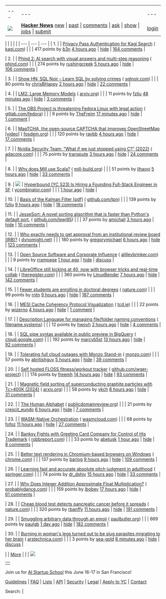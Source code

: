 |     |     |     |
| --- | --- | --- |
| |     |     |     |
| --- | --- | --- |
| [![](https://news.ycombinator.com/y18.svg)](https://news.ycombinator.com/) | **[Hacker News](https://news.ycombinator.com/news)** [new](https://news.ycombinator.com/newest) \| [past](https://news.ycombinator.com/front) \| [comments](https://news.ycombinator.com/newcomments) \| [ask](https://news.ycombinator.com/ask) \| [show](https://news.ycombinator.com/show) \| [jobs](https://news.ycombinator.com/jobs) \| [submit](https://news.ycombinator.com/submit) | [login](https://news.ycombinator.com/login?goto=news) | |

| |     |     |     |
| --- | --- | --- |
| 1. |  | [Privacy Pass Authentication for Kagi Search](https://blog.kagi.com/kagi-privacy-pass) ( [kagi.com](https://news.ycombinator.com/from?site=kagi.com)) |
|  | 417 points by [b3n](https://news.ycombinator.com/user?id=b3n) [4 hours ago](https://news.ycombinator.com/item?id=43040521) \| [hide](https://news.ycombinator.com/hide?id=43040521&goto=news) \| [164 comments](https://news.ycombinator.com/item?id=43040521) |

| 2. |  | [Phind 2: AI search with visual answers and multi-step reasoning](https://www.phind.com/blog/phind-2) ( [phind.com](https://news.ycombinator.com/from?site=phind.com)) |
|  | 274 points by [rushingcreek](https://news.ycombinator.com/user?id=rushingcreek) [5 hours ago](https://news.ycombinator.com/item?id=43039308) \| [hide](https://news.ycombinator.com/hide?id=43039308&goto=news) \| [106 comments](https://news.ycombinator.com/item?id=43039308) |

| 3. |  | [Show HN: SQL Noir – Learn SQL by solving crimes](https://www.sqlnoir.com/) ( [sqlnoir.com](https://news.ycombinator.com/from?site=sqlnoir.com)) |
|  | 80 points by [chrisBHappy](https://news.ycombinator.com/user?id=chrisBHappy) [2 hours ago](https://news.ycombinator.com/item?id=43041827) \| [hide](https://news.ycombinator.com/hide?id=43041827&goto=news) \| [22 comments](https://news.ycombinator.com/item?id=43041827) |

| 4. |  | [LM2: Large Memory Models](https://arxiv.org/abs/2502.06049) ( [arxiv.org](https://news.ycombinator.com/from?site=arxiv.org)) |
|  | 11 points by [fzliu](https://news.ycombinator.com/user?id=fzliu) [48 minutes ago](https://news.ycombinator.com/item?id=43042753) \| [hide](https://news.ycombinator.com/hide?id=43042753&goto=news) \| [3 comments](https://news.ycombinator.com/item?id=43042753) |

| 5. |  | [The OBS Project is threatening Fedora Linux with legal action](https://gitlab.com/fedora/sigs/flatpak/fedora-flatpaks/-/issues/39#note_2344970813) ( [gitlab.com/fedora](https://news.ycombinator.com/from?site=gitlab.com/fedora)) |
|  | 9 points by [TheFreim](https://news.ycombinator.com/user?id=TheFreim) [17 minutes ago](https://news.ycombinator.com/item?id=43042985) \| [hide](https://news.ycombinator.com/hide?id=43042985&goto=news) \| [1 comment](https://news.ycombinator.com/item?id=43042985) |

| 6. |  | [MapTCHA, the open-source CAPTCHA that improves OpenStreetMap \[video\]](https://fosdem.org/2025/schedule/event/fosdem-2025-5879-maptcha-the-open-source-captcha-that-improves-openstreetmap/) ( [fosdem.org](https://news.ycombinator.com/from?site=fosdem.org)) |
|  | 120 points by [raybb](https://news.ycombinator.com/user?id=raybb) [4 hours ago](https://news.ycombinator.com/item?id=43040382) \| [hide](https://news.ycombinator.com/hide?id=43040382&goto=news) \| [17 comments](https://news.ycombinator.com/item?id=43040382) |

| 7. |  | [Nvidia Security Team: “What if we just stopped using C?” (2022)](https://blog.adacore.com/nvidia-security-team-what-if-we-just-stopped-using-c) ( [adacore.com](https://news.ycombinator.com/from?site=adacore.com)) |
|  | 75 points by [transpute](https://news.ycombinator.com/user?id=transpute) [3 hours ago](https://news.ycombinator.com/item?id=42998383) \| [hide](https://news.ycombinator.com/hide?id=42998383&goto=news) \| [24 comments](https://news.ycombinator.com/item?id=42998383) |

| 8. |  | [Why does Mill use Scala?](https://mill-build.org/mill/depth/why-scala.html) ( [mill-build.org](https://news.ycombinator.com/from?site=mill-build.org)) |
|  | 51 points by [lihaoyi](https://news.ycombinator.com/user?id=lihaoyi) [5 hours ago](https://news.ycombinator.com/item?id=42997496) \| [hide](https://news.ycombinator.com/hide?id=42997496&goto=news) \| [33 comments](https://news.ycombinator.com/item?id=42997496) |

| 9. | ![](https://news.ycombinator.com/s.gif) | [Hyperbound (YC S23) Is Hiring a Founding Full-Stack Engineer in SF](https://www.ycombinator.com/companies/hyperbound/jobs/RzDBxNi-founding-full-stack-engineer-in-sf) ( [ycombinator.com](https://news.ycombinator.com/from?site=ycombinator.com)) |
|  | [1 hour ago](https://news.ycombinator.com/item?id=43042392) \| [hide](https://news.ycombinator.com/hide?id=43042392&goto=news) |

| 10. |  | [Basis of the Kalman Filter \[pdf\]](https://github.com/tpn/pdfs/blob/master/Understanding%20the%20Basis%20of%20the%20Kalman%20Filter%20Via%20a%20Simple%20and%20Intuitive%20Derivation%20%282012%29.pdf) ( [github.com/tpn](https://news.ycombinator.com/from?site=github.com/tpn)) |
|  | 139 points by [fzliu](https://news.ycombinator.com/user?id=fzliu) [9 hours ago](https://news.ycombinator.com/item?id=43029314) \| [hide](https://news.ycombinator.com/hide?id=43029314&goto=news) \| [18 comments](https://news.ycombinator.com/item?id=43029314) |

| 11. |  | [JesseSort: A novel sorting algorithm that is faster than Python's default sort.](https://github.com/lewj85/jessesort) ( [github.com/lewj85](https://news.ycombinator.com/from?site=github.com/lewj85)) |
|  | 37 points by [amichail](https://news.ycombinator.com/user?id=amichail) [3 hours ago](https://news.ycombinator.com/item?id=43040869) \| [hide](https://news.ycombinator.com/hide?id=43040869&goto=news) \| [10 comments](https://news.ycombinator.com/item?id=43040869) |

| 12. |  | [Who exactly needs to get approval from an institutional review board (IRB)?](https://dynomight.net/irb/) ( [dynomight.net](https://news.ycombinator.com/from?site=dynomight.net)) |
|  | 180 points by [gregorymichael](https://news.ycombinator.com/user?id=gregorymichael) [6 hours ago](https://news.ycombinator.com/item?id=43038395) \| [hide](https://news.ycombinator.com/hide?id=43038395&goto=news) \| [123 comments](https://news.ycombinator.com/item?id=43038395) |

| 13. |  | [Open Source Software and Corporate Influence](https://www.alilleybrinker.com/blog/open-source-software-and-corporate-influence/) ( [alilleybrinker.com](https://news.ycombinator.com/from?site=alilleybrinker.com)) |
|  | 9 points by [rrampage](https://news.ycombinator.com/user?id=rrampage) [1 hour ago](https://news.ycombinator.com/item?id=43042157) \| [hide](https://news.ycombinator.com/hide?id=43042157&goto=news) \| [discuss](https://news.ycombinator.com/item?id=43042157) |

| 14. |  | [LibreOffice still kicking at 40, now with browser tricks and real-time collab](https://www.theregister.com/2025/02/13/libreoffice_wasm_zetaoffice/) ( [theregister.com](https://news.ycombinator.com/from?site=theregister.com)) |
|  | 360 points by [LinuxBender](https://news.ycombinator.com/user?id=LinuxBender) [7 hours ago](https://news.ycombinator.com/item?id=43038200) \| [hide](https://news.ycombinator.com/hide?id=43038200&goto=news) \| [142 comments](https://news.ycombinator.com/item?id=43038200) |

| 15. |  | [Fewer students are enrolling in doctoral degrees](https://www.nature.com/articles/d41586-025-00425-4) ( [nature.com](https://news.ycombinator.com/from?site=nature.com)) |
|  | 99 points by [rntn](https://news.ycombinator.com/user?id=rntn) [9 hours ago](https://news.ycombinator.com/item?id=43036428) \| [hide](https://news.ycombinator.com/hide?id=43036428&goto=news) \| [187 comments](https://news.ycombinator.com/item?id=43036428) |

| 16. |  | [MESI Cache Coherency Protocol Visualization](https://www.scss.tcd.ie/Jeremy.Jones/vivio/caches/MESI.htm) ( [tcd.ie](https://news.ycombinator.com/from?site=tcd.ie)) |
|  | 22 points by [wizerno](https://news.ycombinator.com/user?id=wizerno) [4 hours ago](https://news.ycombinator.com/item?id=42995656) \| [hide](https://news.ycombinator.com/hide?id=42995656&goto=news) \| [1 comment](https://news.ycombinator.com/item?id=42995656) |

| 17. |  | [Description Language for managing file/folder naming conventions](https://filename.systems/en/) ( [filename.systems](https://news.ycombinator.com/from?site=filename.systems)) |
|  | 12 points by [hwovh](https://news.ycombinator.com/user?id=hwovh) [2 hours ago](https://news.ycombinator.com/item?id=42995848) \| [hide](https://news.ycombinator.com/hide?id=42995848&goto=news) \| [4 comments](https://news.ycombinator.com/item?id=42995848) |

| 18. |  | [SQL pipe syntax available in public preview in BigQuery](https://cloud.google.com/bigquery/docs/pipe-syntax-guide) ( [cloud.google.com](https://news.ycombinator.com/from?site=cloud.google.com)) |
|  | 192 points by [marcyb5st](https://news.ycombinator.com/user?id=marcyb5st) [13 hours ago](https://news.ycombinator.com/item?id=42998904) \| [hide](https://news.ycombinator.com/hide?id=42998904&goto=news) \| [92 comments](https://news.ycombinator.com/item?id=42998904) |

| 19. |  | [Tolerating full cloud outages with Monzo Stand-in](https://monzo.com/blog/tolerating-full-cloud-outages-with-monzo-stand-in) ( [monzo.com](https://news.ycombinator.com/from?site=monzo.com)) |
|  | 57 points by [abritishguy](https://news.ycombinator.com/user?id=abritishguy) [5 hours ago](https://news.ycombinator.com/item?id=43039347) \| [hide](https://news.ycombinator.com/hide?id=43039347&goto=news) \| [39 comments](https://news.ycombinator.com/item?id=43039347) |

| 20. |  | [Self hosted FLOSS fitness/workout tracker](https://github.com/wger-project/wger) ( [github.com/wger-project](https://news.ycombinator.com/from?site=github.com/wger-project)) |
|  | 174 points by [freemh](https://news.ycombinator.com/user?id=freemh) [14 hours ago](https://news.ycombinator.com/item?id=43034329) \| [hide](https://news.ycombinator.com/hide?id=43034329&goto=news) \| [93 comments](https://news.ycombinator.com/item?id=43034329) |

| 21. |  | [Magnetic field sorting of superconducting graphite particles with Tc>400K (2024)](https://arxiv.org/abs/2410.18020) ( [arxiv.org](https://news.ycombinator.com/from?site=arxiv.org)) |
|  | 58 points by [ykch](https://news.ycombinator.com/user?id=ykch) [8 hours ago](https://news.ycombinator.com/item?id=43036742) \| [hide](https://news.ycombinator.com/hide?id=43036742&goto=news) \| [31 comments](https://news.ycombinator.com/item?id=43036742) |

| 22. |  | [The Human Alphabet](https://publicdomainreview.org/collection/the-human-alphabet/) ( [publicdomainreview.org](https://news.ycombinator.com/from?site=publicdomainreview.org)) |
|  | 21 points by [crescit\_eundo](https://news.ycombinator.com/user?id=crescit_eundo) [6 hours ago](https://news.ycombinator.com/item?id=43028300) \| [hide](https://news.ycombinator.com/hide?id=43028300&goto=news) \| [7 comments](https://news.ycombinator.com/item?id=43028300) |

| 23. |  | [WASM-Native Orchestration](https://wasmcloud.com/) ( [wasmcloud.com](https://news.ycombinator.com/from?site=wasmcloud.com)) |
|  | 68 points by [fofoz](https://news.ycombinator.com/user?id=fofoz) [11 hours ago](https://news.ycombinator.com/item?id=43022892) \| [hide](https://news.ycombinator.com/hide?id=43022892&goto=news) \| [27 comments](https://news.ycombinator.com/item?id=43022892) |

| 24. |  | [Banksy Fights with Greeting Card Company for Control of His Trademark](https://robbreport.com/shelter/art-collectibles/bansky-fighting-greeting-card-company-trademark-control-1236204172/) ( [robbreport.com](https://news.ycombinator.com/from?site=robbreport.com)) |
|  | 33 points by [abetusk](https://news.ycombinator.com/user?id=abetusk) [1 hour ago](https://news.ycombinator.com/item?id=43042185) \| [hide](https://news.ycombinator.com/hide?id=43042185&goto=news) \| [8 comments](https://news.ycombinator.com/item?id=43042185) |

| 25. |  | [Better text rendering in Chromium-based browsers on Windows](https://developer.chrome.com/blog/better-text-rendering-in-chromium-based-browsers-on-windows) ( [chrome.com](https://news.ycombinator.com/from?site=chrome.com)) |
|  | 137 points by [barlog](https://news.ycombinator.com/user?id=barlog) [9 hours ago](https://news.ycombinator.com/item?id=43036593) \| [hide](https://news.ycombinator.com/hide?id=43036593&goto=news) \| [109 comments](https://news.ycombinator.com/item?id=43036593) |

| 26. |  | [Learning fast and accurate absolute pitch judgment in adulthood](https://link.springer.com/article/10.3758/s13423-024-02620-2) ( [springer.com](https://news.ycombinator.com/from?site=springer.com)) |
|  | 74 points by [dr\_dshiv](https://news.ycombinator.com/user?id=dr_dshiv) [15 hours ago](https://news.ycombinator.com/item?id=43033971) \| [hide](https://news.ycombinator.com/hide?id=43033971&goto=news) \| [33 comments](https://news.ycombinator.com/item?id=43033971) |

| 27. |  | [Why Does Integer Addition Approximate Float Multiplication?](https://probablydance.com/2025/02/08/why-does-integer-addition-approximate-float-multiplication/) ( [probablydance.com](https://news.ycombinator.com/from?site=probablydance.com)) |
|  | 159 points by [ibobev](https://news.ycombinator.com/user?id=ibobev) [17 hours ago](https://news.ycombinator.com/item?id=42992505) \| [hide](https://news.ycombinator.com/hide?id=42992505&goto=news) \| [61 comments](https://news.ycombinator.com/item?id=42992505) |

| 28. |  | [Cheap blood test detects pancreatic cancer before it spreads](https://www.nature.com/articles/d41586-025-00438-z) ( [nature.com](https://news.ycombinator.com/from?site=nature.com)) |
|  | 320 points by [rbanffy](https://news.ycombinator.com/user?id=rbanffy) [11 hours ago](https://news.ycombinator.com/item?id=43035147) \| [hide](https://news.ycombinator.com/hide?id=43035147&goto=news) \| [191 comments](https://news.ycombinator.com/item?id=43035147) |

| 29. |  | [Smuggling arbitrary data through an emoji](https://paulbutler.org/2025/smuggling-arbitrary-data-through-an-emoji/) ( [paulbutler.org](https://news.ycombinator.com/from?site=paulbutler.org)) |
|  | 669 points by [paulgb](https://news.ycombinator.com/user?id=paulgb) [1 day ago](https://news.ycombinator.com/item?id=43023508) \| [hide](https://news.ycombinator.com/hide?id=43023508&goto=news) \| [182 comments](https://news.ycombinator.com/item?id=43023508) |

| 30. |  | [Burning in woman's legs turned out to be slug parasites migrating to her brain](https://arstechnica.com/health/2025/02/burning-in-womans-legs-turned-out-to-be-slug-parasites-digging-in-her-brain/) ( [arstechnica.com](https://news.ycombinator.com/from?site=arstechnica.com)) |
|  | 3 points by [sea-gold](https://news.ycombinator.com/user?id=sea-gold) [8 minutes ago](https://news.ycombinator.com/item?id=43043036) \| [hide](https://news.ycombinator.com/hide?id=43043036&goto=news) \| [discuss](https://news.ycombinator.com/item?id=43043036) |

|  | [More](https://news.ycombinator.com/?p=2) | |
| ![](https://news.ycombinator.com/s.gif)

|     |
| --- |
|  |

Join us for [AI Startup School](https://events.ycombinator.com/ai-sus) this June 16-17 in San Francisco!

[Guidelines](https://news.ycombinator.com/newsguidelines.html) \| [FAQ](https://news.ycombinator.com/newsfaq.html) \| [Lists](https://news.ycombinator.com/lists) \| [API](https://github.com/HackerNews/API) \| [Security](https://news.ycombinator.com/security.html) \| [Legal](https://www.ycombinator.com/legal/) \| [Apply to YC](https://www.ycombinator.com/apply/) \| [Contact](mailto:hn@ycombinator.com)

Search: |
